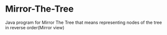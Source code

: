 # Mirror-The-Tree
Java program for Mirror The Tree that means representing nodes of the tree in reverse order(Mirror view)
